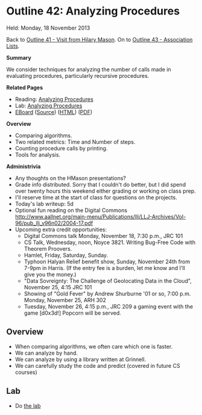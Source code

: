 Outline 42: Analyzing Procedures
================================

Held: Monday, 18 November 2013

Back to [Outline 41 - Visit from Hilary Mason](outline.41.html).
On to [Outline 43 - Association Lists](outline.43.html).

**Summary**

We consider techniques for analyzing the number of calls made in
evaluating procedures, particularly recursive procedures.

**Related Pages**

* Reading: [Analyzing Procedures](../readings/analysis-reading.html)
* Lab: [Analyzing Procedures](../labs/analysis-lab.html)
* [EBoard](../eboards/42.md) 
  ([Source](../eboards/42.md))
  ([HTML](../eboards/42.html))
  ([PDF](../eboards/42.pdf))

**Overview**

* Comparing algorithms.
* Two related metrics: Time and Number of steps.
* Counting procedure calls by printing.
* Tools for analysis.

**Administrivia**

* Any thoughts on the HMason presentations?
* Grade info distributed.  Sorry that I couldn't do better, but I did spend
  over twenty hours this weekend either grading or working on class prep.
* I'll reserve time at the start of class for questions on the projects.
* Today's lab writeup: 5d
* Optional fun reading  on the Digital Commons
  <http://www.aallnet.org/main-menu/Publications/llj/LLJ-Archives/Vol-96/pub_llj_v96n02/2004-17.pdf>
* Upcoming extra credit opportunities:
    * Digital Commons talk Monday, November 18, 7:30 p.m., JRC 101
    * CS Talk, Wednesday, noon, Noyce 3821.
      Writing Bug-Free Code with Theorem Proovers.
    * Hamlet, Friday, Saturday, Sunday.
    * Typhoon Halyan Relief benefit show, Sunday, November 24th from 7-9pm
      in Harris.  (If the entry fee is a burden, let me know and I'll
      give you the money.)
    * "Data Sovreignty: The Challenge of Geolocating Data in the Cloud",
      November 25, 4:15 JRC 101
    * Showing of "Gold Fever" by Andrew Shurburne '01 or so, 7:00 p.m.
      Monday, November 25, ARH 302
    * Tuesday, November 26, 4:15 p.m., JRC 209  a gaming event with the 
      game [d0x3d!]   Popcorn will be served.

Overview
--------

* When comparing algorithms, we often care which one is faster.
* We can analyze by hand.
* We can analyze by using a library written at Grinnell.
* We can carefully study the code and predict (covered in future CS courses)

Lab
---

* Do [the lab](../Labs/analysis.html)


